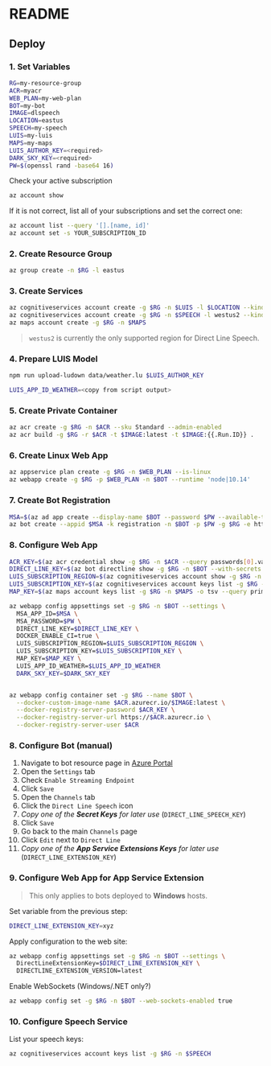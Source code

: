 # README

## Deploy

### 1. Set Variables

```bash
RG=my-resource-group
ACR=myacr
WEB_PLAN=my-web-plan
BOT=my-bot
IMAGE=dlspeech
LOCATION=eastus
SPEECH=my-speech
LUIS=my-luis
MAPS=my-maps
LUIS_AUTHOR_KEY=<required>
DARK_SKY_KEY=<required>
PW=$(openssl rand -base64 16)
```

Check your active subscription

```bash
az account show
```

If it is not correct, list all of your subscriptions and set the correct one:

```bash
az account list --query '[].[name, id]'
az account set -s YOUR_SUBSCRIPTION_ID
```

### 2. Create Resource Group

```bash
az group create -n $RG -l eastus
```

### 3. Create Services

```bash
az cognitiveservices account create -g $RG -n $LUIS -l $LOCATION --kind LUIS --sku S0
az cognitiveservices account create -g $RG -n $SPEECH -l westus2 --kind SpeechServices --sku S0
az maps account create -g $RG -n $MAPS
```

> `westus2` is currently the only supported region for Direct Line Speech.

### 4. Prepare LUIS Model

```bash
npm run upload-ludown data/weather.lu $LUIS_AUTHOR_KEY
```

```bash
LUIS_APP_ID_WEATHER=<copy from script output>
```

### 5. Create Private Container

```bash
az acr create -g $RG -n $ACR --sku Standard --admin-enabled
az acr build -g $RG -r $ACR -t $IMAGE:latest -t $IMAGE:{{.Run.ID}} .
```

### 6. Create Linux Web App

```bash
az appservice plan create -g $RG -n $WEB_PLAN --is-linux
az webapp create -g $RG -p $WEB_PLAN -n $BOT --runtime 'node|10.14'
```

### 7. Create Bot Registration

```bash
MSA=$(az ad app create --display-name $BOT --password $PW --available-to-other-tenants --query appId -o tsv)
az bot create --appid $MSA -k registration -n $BOT -p $PW -g $RG -e https://$BOT.azurewebsites.net/api/messages
```

### 8. Configure Web App

```bash
ACR_KEY=$(az acr credential show -g $RG -n $ACR --query passwords[0].value -o tsv)
DIRECT_LINE_KEY=$(az bot directline show -g $RG -n $BOT --with-secrets --query properties.properties.sites[0].key -o tsv)
LUIS_SUBSCRIPTION_REGION=$(az cognitiveservices account show -g $RG -n $LUIS -o tsv --query location)
LUIS_SUBSCRIPTION_KEY=$(az cognitiveservices account keys list -g $RG -n $LUIS -o tsv --query key1)
MAP_KEY=$(az maps account keys list -g $RG -n $MAPS -o tsv --query primaryKey)

az webapp config appsettings set -g $RG -n $BOT --settings \
  MSA_APP_ID=$MSA \
  MSA_PASSWORD=$PW \
  DIRECT_LINE_KEY=$DIRECT_LINE_KEY \
  DOCKER_ENABLE_CI=true \
  LUIS_SUBSCRIPTION_REGION=$LUIS_SUBSCRIPTION_REGION \
  LUIS_SUBSCRIPTION_KEY=$LUIS_SUBSCRIPTION_KEY \
  MAP_KEY=$MAP_KEY \
  LUIS_APP_ID_WEATHER=$LUIS_APP_ID_WEATHER
  DARK_SKY_KEY=$DARK_SKY_KEY


az webapp config container set -g $RG --name $BOT \
  --docker-custom-image-name $ACR.azurecr.io/$IMAGE:latest \
  --docker-registry-server-password $ACR_KEY \
  --docker-registry-server-url https://$ACR.azurecr.io \
  --docker-registry-server-user $ACR
```

### 8. Configure Bot (manual)

1.  Navigate to bot resource page in [Azure Portal](https://portal.azure.com/)
2.  Open the `Settings` tab
3.  Check `Enable Streaming Endpoint`
4.  Click `Save`
5.  Open the `Channels` tab
6.  Click the `Direct Line Speech` icon
7.  _Copy one of the __Secret Keys__ for later use_ (`DIRECT_LINE_SPEECH_KEY`)
8.  Click `Save` 
9.  Go back to the main `Channels` page
10. Click `Edit` next to `Direct Line`
11. _Copy one of the __App Service Extensions Keys__ for later use_ (`DIRECT_LINE_EXTENSION_KEY`)

### 9. Configure Web App for App Service Extension

> This only applies to bots deployed to __Windows__ hosts.

Set variable from the previous step:

```bash
DIRECT_LINE_EXTENSION_KEY=xyz
```

Apply configuration to the web site:

```bash
az webapp config appsettings set -g $RG -n $BOT --settings \
  DirectLineExtensionKey=$DIRECT_LINE_EXTENSION_KEY \
  DIRECTLINE_EXTENSION_VERSION=latest
```

Enable WebSockets (Windows/.NET only?)

```bash
az webapp config set -g $RG -n $BOT --web-sockets-enabled true
```

### 10. Configure Speech Service

List your speech keys:

```bash
az cognitiveservices account keys list -g $RG -n $SPEECH
```
